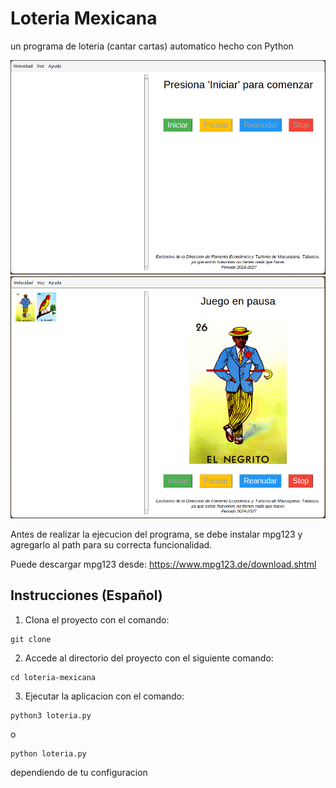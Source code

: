 # Loteria Mexicana
un programa de loteria (cantar cartas) automatico hecho con Python

![Lotería Captura](assets/loteria.png)
![Lotería Captura](assets/loteria-2.png)

Antes de realizar la ejecucion del programa, se debe instalar mpg123 y agregarlo al path para su correcta funcionalidad.

Puede descargar mpg123 desde:
https://www.mpg123.de/download.shtml
## Instrucciones (Español)
1. Clona el proyecto con el comando:
```
git clone
```
2. Accede al directorio del proyecto con el siguiente comando:
```
cd loteria-mexicana
```
3. Ejecutar la aplicacion con el comando:
```
python3 loteria.py
```
o

```
python loteria.py
```
dependiendo de tu configuracion